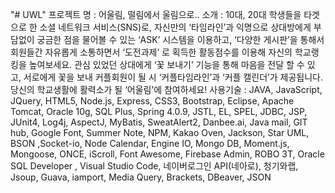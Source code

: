 "# UWL" 
프로젝트 명 : 어울림, 떨림에서 울림으로..
소개 : 10대, 20대 학생들을 타겟으로 한 소셜 네트워크 서비스(SNS)로, 자신만의 ‘타임라인’과 익명으로 상대방에게 부담없이 궁금한 점을 물어볼 수 있는 ‘ASK’ 시스템을 이용하고, ‘다양한 게시판’을 통해서 회원들간 자유롭게 소통하면서 ‘도전과제’ 로 획득한 활동점수를 이용해 자신의 학교랭킹을 높여보세요. 관심 있었던 상대에게 ‘꽃 보내기’ 기능을 통해 마음을 전달 할 수 있고, 서로에게 꽃을 보내 커플회원이 될 시 ‘커플타임라인’과 ‘커플 캘린더’가 제공됩니다. 당신의 학교생활에 활력소가 될 ‘어울림’에 참여하세요!
사용기술 : JAVA, JavaScript, JQuery, HTML5, Node.js, Express, CSS3, Bootstrap, Eclipse, Apache Tomcat, Oracle 10g, SQL Plus, Spring 4.0.9, JSTL, EL, SPEL, JDBC, JSP, JUnit4, Log4j, AspectJ, MyBatis, SweatAlert2, Danbee.ai, Java mail, GIT hub, Google Font, Summer Note, NPM, Kakao Oven, Jackson, Star UML, BSON ,Socket-io, Node Calendar, Engine IO, Mongo DB, Moment.js, Mongoose, ONCE, iScroll, Font Awesome,  Firebase Admin, ROBO 3T, Oracle SQL Developer , Visual Studio Code, 네이버로그인 API(네아로), 청기와랩, Jsoup, Guava, iamport, Media Query, Brackets, DBeaver, JSON
